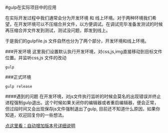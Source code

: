 
#gulp在实际项目中的应用

在实际开发过程中我们通常会分为开发环境 和 线上环境。对于两种环境我们希望，在开发环境可以不压缩合并文件，以方便调试。在调试完毕准备发测试的时候再压缩合并文件发到测试，测试没问题，即发到线上。

于是我们的gulpfile.js 文件自然也分为了两个部分，开发环境和线上环境。

###开发环境
这里我们设置默认执行开发环境，对css,js,img直接移动到目标文件位置。并监听css,js 文件的改动
```
gulp
```
###正式环境
```
gulp release
```

####遇到的问题
在开发环境，对js文件执行监听的时候会莫名的出现错误并终止进程强制gulp退出。这个时候如果关闭你的编辑器或者重启编辑器，便会正常，但过段时间又会出现保存js文件强制退出了gulp, 目前还不知道什么原因，如果你知道，欢迎回复你的一些想法。

[点这里看：自动增加版本号详细说明](http://www.cnblogs.com/saysmy/p/5742207.html)
